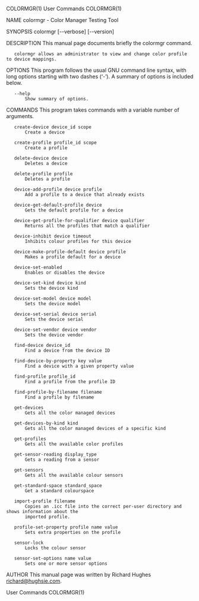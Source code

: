 COLORMGR(1)                                  User Commands                                 COLORMGR(1)

NAME
       colormgr - Color Manager Testing Tool

SYNOPSIS
       colormgr [--verbose] [--version]

DESCRIPTION
       This manual page documents briefly the colormgr command.

       colormgr allows an administrator to view and change color profile to device mappings.

OPTIONS
       This program follows the usual GNU command line syntax, with long options starting with two
       dashes (‘-’). A summary of options is included below.

       --help
           Show summary of options.

COMMANDS
       This program takes commands with a variable number of arguments.

       create-device device_id scope
           Create a device

       create-profile profile_id scope
           Create a profile

       delete-device device
           Deletes a device

       delete-profile profile
           Deletes a profile

       device-add-profile device profile
           Add a profile to a device that already exists

       device-get-default-profile device
           Gets the default profile for a device

       device-get-profile-for-qualifier device qualifier
           Returns all the profiles that match a qualifier

       device-inhibit device timeout
           Inhibits colour profiles for this device

       device-make-profile-default device profile
           Makes a profile default for a device

       device-set-enabled
           Enables or disables the device

       device-set-kind device kind
           Sets the device kind

       device-set-model device model
           Sets the device model

       device-set-serial device serial
           Sets the device serial

       device-set-vendor device vendor
           Sets the device vendor

       find-device device_id
           Find a device from the device ID

       find-device-by-property key value
           Find a device with a given property value

       find-profile profile_id
           Find a profile from the profile ID

       find-profile-by-filename filename
           Find a profile by filename

       get-devices
           Gets all the color managed devices

       get-devices-by-kind kind
           Gets all the color managed devices of a specific kind

       get-profiles
           Gets all the available color profiles

       get-sensor-reading display_type
           Gets a reading from a sensor

       get-sensors
           Gets all the available colour sensors

       get-standard-space standard_space
           Get a standard colourspace

       import-profile filename
           Copies an .icc file into the correct per-user directory and shows information about the
           imported profile.

       profile-set-property profile name value
           Sets extra properties on the profile

       sensor-lock
           Locks the colour sensor

       sensor-set-options name value
           Sets one or more sensor options

AUTHOR
       This manual page was written by Richard Hughes <richard@hughsie.com>.

User Commands                                                                              COLORMGR(1)
